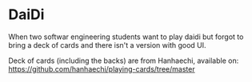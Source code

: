 # DaiDi
When two softwar engineering students want to play daidi but forgot to bring a deck of cards and there isn't a version with good UI.

Deck of cards (including the backs) are from Hanhaechi, available on: https://github.com/hanhaechi/playing-cards/tree/master

